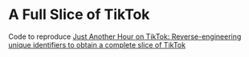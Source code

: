 # A Full Slice of TikTok

Code to reproduce [Just Another Hour on TikTok: Reverse-engineering unique identifiers to obtain a complete slice of TikTok](https://arxiv.org/abs/2504.13279)
